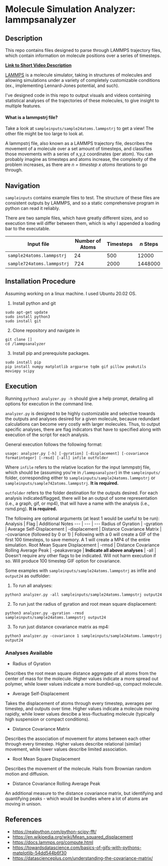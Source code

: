 # Molecule Simulation Analyzer: lammpsanalyzer

## Description

This repo contains files designed to parse through LAMMPS trajectory files, which contain
information on molecule positions over a series of timesteps.

**[Link to Short Video Description](https://youtu.be/H2jwzjH7r2Y)**

[LAMMPS](https://www.lammps.org/) is a molecule simulator, taking in structures of
molecules and allowing simulations under a variety of completely customizable conditions
(ex., implementing Lennard-Jones potential, and such).

I've designed code in this repo to output visuals and videos containing statistical analyses
of the trajectories of these molecules, to give insight to multiple features.

#### What is a lammpstrj file?

Take a look at `sampleinputs/sample24atoms.lammpstrj` to get a view! The other file might be too large to look at.

A lammpstrj file, also known as a LAMMPS trajectory file, describes the movement of a molecule over a set amount of timesteps, and classifies those movements with a series of x,y,z coordinates (per atom). You can probably imagine as timesteps and atoms increase, the complexity of the problem increases, as there are *n = timestep x atoms* iterations to go through.

## Navigation

`sampleinputs` contains example files to test. The structure of these files are consistent outputs by LAMMPS, and so a static comprehensive program in python can read it reliably.

There are two sample files, which have greatly different sizes, and so execution time will differ between them, which is why I appended a loading bar to the executable.

Input file | Number of Atoms | Timesteps | *n* Steps
--- | --- | --- | ---
`sample24atoms.lammpstrj` | 24 | 500 | 12000
`sample724atoms.lammpstrj` | 724 | 2000 | 1448000



## Installation Procedure

Assuming working on a linux machine. I used Ubuntu 20.02 OS.

1. Install python and git
```
sudo apt-get update
sudo install python3
sudo install git
```

2. Clone repository and navigate in
```
git clone []
cd /lammpsanalyzer
```

3. Install pip and prerequisite packages.
```
sudo install pip
pip install numpy matplotlib argparse tqdm gif pillow peakutils moviepy scipy
```

## Execution

Running `python3 analyzer.py -h` should give a help prompt, detailing all options
for execution in the command line.

`analyzer.py` is designed to be highly customizable and selective towards the outputs and analyses desired for a given molecule, because redundant calculations can become very costly with larger molecules. Thus, to output specific analyses, there are flag indicators that have to specified along with execution of the script for each analysis.

General execution follows the following format:
```
usage: analyzer.py [-h] [-gyration] [-displacement] [-covariance formatinteger] [-rmsd] [-all] infile outfolder
```

Where `infile` refers to the relative location for the input lammpstrj file, which should be (assuming you're in `/lammpsanalyzer`) in the `sampleinputs/` folder, corresponding either to `sampleinputs/sample24atoms.lammpstrj` or `sampleinputs/sample742atoms.lammpstrj`. **It is required.**

`outfolder` refers to the folder destination for the outputs desired. For each analysis indicated/flagged, there will be an output of some representation (i.e., a graph, gif, or mp4), that will have a name with the analysis (i.e., rsmd.png). **It is required.**

The following are optional arguments (at least 1 would be useful to be run):
Analysis | Flag | Additional Notes
--- | --- | ---
Radius of Gyration | -gyration |
Average Self-Displacement | -displacement |
Distance Covariance Matrix | -covariance (followed by 0 or 1) | Following with a 0 will create a GIF of the first 100 timesteps, to save memory. A 1 will create a MP4 of the entire simulation.
Root Mean Square Displacement | -rmsd |
Distance Covariance Rolling Average Peak | -peakaverage |
**Indicate all above analyses** | -all | Doesn't require any other flags to be indicated. Will not harm execution if so. Will produce 100 timestep GIF option for covariance.

Some examples with `sampleinputs/sample24atoms.lammpstrj` as infile and `output24` as outfolder:

1. To run all analyses:
```
python3 analyzer.py -all sampleinputs/sample24atoms.lammpstrj output24
```

2. To run just the radius of gyration and root mean square displacement:
```
python3 analyzer.py -gyration -rmsd sampleinputs/sample24atoms.lammpstrj output24
```

3. To run just distance covariance matrix as mp4:
```
python3 analyzer.py -covariance 1 sampleinputs/sample24atoms.lammpstrj output24
```

### Analyses Available

- Radius of Gyration

Describes the root mean square distance aggregate of all atoms from the center of mass for the molecule. Higher values indicate a more spread out polymer, while lower values indicate a more bundled-up, compact molecule.

- Average Self-Displacement

Takes the displacement of atoms through every timestep, averages per timestep, and outputs over time. Higher values indicate a molecule moving rapidly, while lower values descibe a less-fluctuating molecule (typically high suspension or compact conditions).

- Distance Covariance Matrix

Describes the association of movement for atoms between each other through every timestep. Higher values describe relational (similar) movement, while lower values describe limited association.

- Root Mean Square Displacement

Describes the movement of the molecule. Hails from Brownian random motion and diffusion.

- Distance Covariance Rolling Average Peak

An additional measure to the distance covariance matrix, but identifying and quantifying peaks - which would be bundles where a lot of atoms are moving in unison.

## References

- https://realpython.com/python-scipy-fft/
- https://en.wikipedia.org/wiki/Mean_squared_displacement
- https://docs.lammps.org/compute.html
- https://towardsdatascience.com/basics-of-gifs-with-pythons-matplotlib-54dd544b6f30
- https://datascienceplus.com/understanding-the-covariance-matrix/
